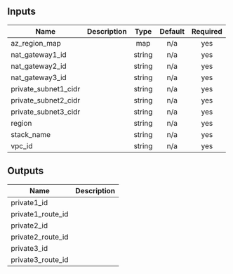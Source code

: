 ## Inputs

| Name | Description | Type | Default | Required |
|------|-------------|:----:|:-----:|:-----:|
| az\_region\_map |  | map | n/a | yes |
| nat\_gateway1\_id |  | string | n/a | yes |
| nat\_gateway2\_id |  | string | n/a | yes |
| nat\_gateway3\_id |  | string | n/a | yes |
| private\_subnet1\_cidr |  | string | n/a | yes |
| private\_subnet2\_cidr |  | string | n/a | yes |
| private\_subnet3\_cidr |  | string | n/a | yes |
| region |  | string | n/a | yes |
| stack\_name |  | string | n/a | yes |
| vpc\_id |  | string | n/a | yes |

## Outputs

| Name | Description |
|------|-------------|
| private1\_id |  |
| private1\_route\_id |  |
| private2\_id |  |
| private2\_route\_id |  |
| private3\_id |  |
| private3\_route\_id |  |

